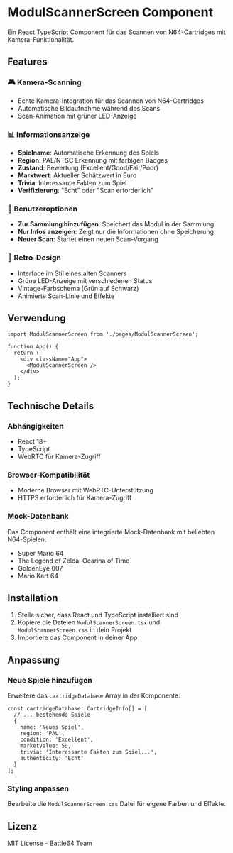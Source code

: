 # ModulScannerScreen Component

Ein React TypeScript Component für das Scannen von N64-Cartridges mit Kamera-Funktionalität.

## Features

### 🎮 Kamera-Scanning
- Echte Kamera-Integration für das Scannen von N64-Cartridges
- Automatische Bildaufnahme während des Scans
- Scan-Animation mit grüner LED-Anzeige

### 📊 Informationsanzeige
- **Spielname**: Automatische Erkennung des Spiels
- **Region**: PAL/NTSC Erkennung mit farbigen Badges
- **Zustand**: Bewertung (Excellent/Good/Fair/Poor)
- **Marktwert**: Aktueller Schätzwert in Euro
- **Trivia**: Interessante Fakten zum Spiel
- **Verifizierung**: "Echt" oder "Scan erforderlich"

### 🎯 Benutzeroptionen
- **Zur Sammlung hinzufügen**: Speichert das Modul in der Sammlung
- **Nur Infos anzeigen**: Zeigt nur die Informationen ohne Speicherung
- **Neuer Scan**: Startet einen neuen Scan-Vorgang

### 🎨 Retro-Design
- Interface im Stil eines alten Scanners
- Grüne LED-Anzeige mit verschiedenen Status
- Vintage-Farbschema (Grün auf Schwarz)
- Animierte Scan-Linie und Effekte

## Verwendung

```tsx
import ModulScannerScreen from './pages/ModulScannerScreen';

function App() {
  return (
    <div className="App">
      <ModulScannerScreen />
    </div>
  );
}
```

## Technische Details

### Abhängigkeiten
- React 18+
- TypeScript
- WebRTC für Kamera-Zugriff

### Browser-Kompatibilität
- Moderne Browser mit WebRTC-Unterstützung
- HTTPS erforderlich für Kamera-Zugriff

### Mock-Datenbank
Das Component enthält eine integrierte Mock-Datenbank mit beliebten N64-Spielen:
- Super Mario 64
- The Legend of Zelda: Ocarina of Time
- GoldenEye 007
- Mario Kart 64

## Installation

1. Stelle sicher, dass React und TypeScript installiert sind
2. Kopiere die Dateien `ModulScannerScreen.tsx` und `ModulScannerScreen.css` in dein Projekt
3. Importiere das Component in deiner App

## Anpassung

### Neue Spiele hinzufügen
Erweitere das `cartridgeDatabase` Array in der Komponente:

```tsx
const cartridgeDatabase: CartridgeInfo[] = [
  // ... bestehende Spiele
  {
    name: 'Neues Spiel',
    region: 'PAL',
    condition: 'Excellent',
    marketValue: 50,
    trivia: 'Interessante Fakten zum Spiel...',
    authenticity: 'Echt'
  }
];
```

### Styling anpassen
Bearbeite die `ModulScannerScreen.css` Datei für eigene Farben und Effekte.

## Lizenz

MIT License - Battle64 Team